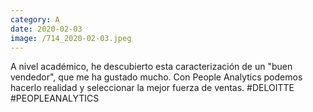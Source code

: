 ```yaml
--- 
category: A 
date: 2020-02-03 
image: /714_2020-02-03.jpeg 
--- 
```


A nivel académico, he descubierto esta caracterización de un "buen vendedor", que me ha gustado mucho. Con People Analytics podemos hacerlo realidad y seleccionar la mejor fuerza de ventas. #DELOITTE #PEOPLEANALYTICS